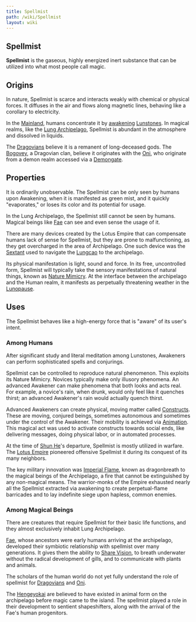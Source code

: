 ```yaml
---
title: Spellmist
path: /wiki/Spellmist
layout: wiki
---
```


## Spellmist

**Spellmist** is the gaseous, highly energized inert substance that can
be utilized into what most people call magic.

Origins
-------

In nature, Spellmist is scarce and interacts weakly with chemical or
physical forces. It diffuses in the air and flows along magnetic lines,
behaving like a corollary to electricity.

In the [Mainland](/wiki/Lotus_Empire "wikilink"), humans concentrate it by
[awakening](/wiki/Awakening "wikilink") [Lunstones](Lun "wikilink"). In
magical realms, like the [Lung Archipelago](/wiki/Moromah_Island "wikilink"),
Spellmist is abundant in the atmosphere and dissolved in liquids.

The [Dragovians](/wiki/Dragovians "wikilink") believe it is a remanent of
long-deceased gods. The [Bogovey](/wiki/Bogovey "wikilink"), a Dragovian clan,
believe it originates with the [Oni](/wiki/Oni "wikilink"), who originate from
a demon realm accessed via a [Demongate](/wiki/Demongate "wikilink").

Properties
----------

It is ordinarily unobservable. The Spellmist can be only seen by humans
upon Awakening, when it is manifested as green mist, and it quickly
"evaporates," or loses its color and its potential for usage.

In the Lung Archipelago, the Spellmist still cannot be seen by humans.
Magical beings like [Fae](/wiki/Fae "wikilink") can see and even sense the
usage of it.

There are many devices created by the Lotus Empire that can compensate
humans lack of sense for Spellmist, but they are prone to
malfunctioning, as they get overcharged in the area of Archipelago. One
such device was the [Sextant](/wiki/Sextant "wikilink") used to navigate the
[Lungcao](/wiki/Lungcao "wikilink") to the archipelago.

Its physical manifestation is light, sound and force. In its free,
uncontrolled form, Spellmist will typically take the sensory
manifestations of natural things, known as [Nature
Mimicry](/wiki/Nature_Mimicry "wikilink"). At the interface between the
archipelago and the Human realm, it manifests as perpetually threatening
weather in the [Lunopause](/wiki/Lunopause "wikilink").

Uses
----

The Spellmist behaves like a high-energy force that is "aware" of its
user's intent.

### Among Humans

After significant study and literal meditation among Lunstones,
Awakeners can perform sophisticated spells and conjurings.

Spellmist can be controlled to reproduce natural phenomenon. This
exploits its Nature Mimicry. Novices typically make only illusory
phenomena. An advanced Awakener can make phenomena that both looks and
acts real. For example, a novice's rain, when drunk, would only feel
like it quenches thirst; an advanced Awakener's rain would actually
quench thirst.

Advanced Awakeners can create physical, moving matter called
[Constructs](/wiki/Constructs "wikilink"). These are moving, conjured beings,
sometimes autonomous and sometimes under the control of the Awakener.
Their mobility is achieved via [Animation](/wiki/Animation "wikilink"). This
magical act was used to activate constructs towards social ends, like
delivering messages, doing physical labor, or in automated processes.

At the time of [Shun He](/wiki/Shun_He "wikilink")'s departure, Spellmist is
mostly utilized in warfare. The [Lotus Empire](/wiki/Lotus_Empire "wikilink")
pioneered offensive Spellmist it during its conquest of its many
neighbors.

The key military innovation was [Imperial
Flame](/wiki/Dragonbreath "wikilink"), known as dragonbreath to the magical
beings of the Archipelago, a fire that cannot be extinguished by any
non-magical means. The warrior-monks of the Empire exhausted nearly all
the Spellmist extracted via awakening to create perpetual-flame
barricades and to lay indefinite siege upon hapless, common enemies.

### Among Magical Beings

There are creatures that require Spellmist for their basic life
functions, and they almost exclusively inhabit Lung Archipelago.

[Fae](/wiki/Fae "wikilink"), whose ancestors were early humans arriving at the
archipelago, developed their symbiotic relationship with spellmist over
many generations. It gives them the ability to [Share
Vision](/wiki/Share_Vision "wikilink"), to breath underwater without the
radical development of gills, and to communicate with plants and
animals.

The scholars of the human world do not yet fully understand the role of
spellmist for [Dragovians](/wiki/Dragovians "wikilink") and
[Oni](/wiki/Oni "wikilink").

The [Hengeyokai](/wiki/Hengeyokai "wikilink") are believed to have existed in
animal form on the archipelago before magic came to the island. The
spellmist played a role in their development to sentient shapeshifters,
along with the arrival of the Fae's human progenitors.
